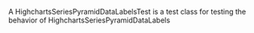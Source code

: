 A HighchartsSeriesPyramidDataLabelsTest is a test class for testing the behavior of HighchartsSeriesPyramidDataLabels